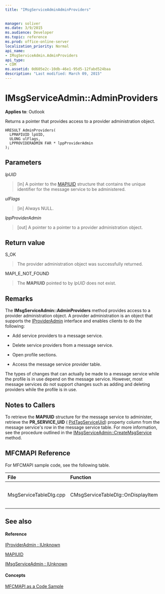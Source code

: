 ```yaml
---
title: "IMsgServiceAdminAdminProviders"
 
 
manager: soliver
ms.date: 3/9/2015
ms.audience: Developer
ms.topic: reference
ms.prod: office-online-server
localization_priority: Normal
api_name:
- IMsgServiceAdmin.AdminProviders
api_type:
- COM
ms.assetid: 0d605e2c-10db-46e1-95d5-12fabd524baa
description: "Last modified: March 09, 2015"
---
```


# IMsgServiceAdmin::AdminProviders

  
  
**Applies to**: Outlook 
  
Returns a pointer that provides access to a provider administration object.
  
```
HRESULT AdminProviders(
  LPMAPIUID lpUID,
  ULONG ulFlags,
  LPPROVIDERADMIN FAR * lppProviderAdmin
);
```

## Parameters

 _lpUID_
  
> [in] A pointer to the [MAPIUID](mapiuid.md) structure that contains the unique identifier for the message service to be administered. 
    
 _ulFlags_
  
> [in] Always NULL. 
    
 _lppProviderAdmin_
  
> [out] A pointer to a pointer to a provider administration object.
    
## Return value

S_OK 
  
> The provider administration object was successfully returned.
    
MAPI_E_NOT_FOUND 
  
> The **MAPIUID** pointed to by  _lpUID_ does not exist. 
    
## Remarks

The **IMsgServiceAdmin::AdminProviders** method provides access to a provider administration object. A provider administration is an object that supports the [IProviderAdmin](iprovideradminiunknown.md) interface and enables clients to do the following: 
  
- Add service providers to a message service.
    
- Delete service providers from a message service.
    
- Open profile sections.
    
- Access the message service provider table.
    
The types of changes that can actually be made to a message service while the profile is in use depend on the message service. However, most message services do not support changes such as adding and deleting providers while the profile is in use.
  
## Notes to Callers

To retrieve the **MAPIUID** structure for the message service to administer, retrieve the **PR_SERVICE_UID** ( [PidTagServiceUid](pidtagserviceuid-canonical-property.md)) property column from the message service's row in the message service table. For more information, see the procedure outlined in the [IMsgServiceAdmin::CreateMsgService](imsgserviceadmin-createmsgservice.md) method. 
  
## MFCMAPI Reference

For MFCMAPI sample code, see the following table.
  
|**File**|**Function**|**Comment**|
|:-----|:-----|:-----|
|MsgServiceTableDlg.cpp  <br/> |CMsgServiceTableDlg::OnDisplayItem  <br/> |MFCMAPI uses the **IMsgServiceAdmin::AdminProviders** method to open a provider administration object for a service.  <br/> |
   
## See also

#### Reference

[IProviderAdmin : IUnknown](iprovideradminiunknown.md)
  
[MAPIUID](mapiuid.md)
  
[IMsgServiceAdmin : IUnknown](imsgserviceadminiunknown.md)
#### Concepts

[MFCMAPI as a Code Sample](mfcmapi-as-a-code-sample.md)


